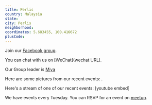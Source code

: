 ```yaml
---
title: Perlis
country: Malaysia
state: 
city: Perlis
neighborhood: 
coordinates: 5.683455, 100.416672
plusCode:
---
```

Join our [Facebook group](https://www.facebook.com/groups/free.code.camp.perlis.malaysia).

You can chat with us on [WeChat](wechat URL).

Our Group leader is [Miya](freecodecamp.org/miya)

Here are some pictures from our recent events:
![]().

Here's a stream of one of our recent events:
[youtube embed]

We have events every Tuesday. You can RSVP for an event on [meetup](meetupurl).
